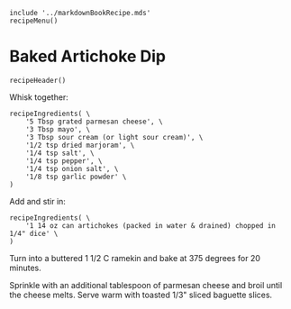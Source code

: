 ~~~ markdown-script
include '../markdownBookRecipe.mds'
recipeMenu()
~~~

# Baked Artichoke Dip

~~~ markdown-script
recipeHeader()
~~~

Whisk together:

~~~ markdown-script
recipeIngredients( \
    '5 Tbsp grated parmesan cheese', \
    '3 Tbsp mayo', \
    '3 Tbsp sour cream (or light sour cream)', \
    '1/2 tsp dried marjoram', \
    '1/4 tsp salt', \
    '1/4 tsp pepper', \
    '1/4 tsp onion salt', \
    '1/8 tsp garlic powder' \
)
~~~

Add and stir in:

~~~ markdown-script
recipeIngredients( \
    '1 14 oz can artichokes (packed in water & drained) chopped in 1/4" dice' \
)
~~~

Turn into a buttered 1 1/2 C ramekin and bake at 375 degrees for 20 minutes.

Sprinkle with an additional tablespoon of parmesan cheese and broil until the cheese melts. Serve
warm with toasted 1/3" sliced baguette slices.
